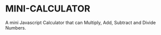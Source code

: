 # MINI-CALCULATOR
A mini Javascript Calculator that can Multiply, Add, Subtract and Divide Numbers.
